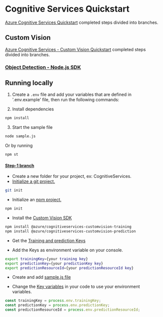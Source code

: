 # Cognitive Services Quickstart

[Azure Cognitive Services Quickstart](https://docs.microsoft.com/azure/cognitive-services/?WT.mc_id=CognitiveServicesQuickstart-github-ayyonet) completed steps divided into branches.

## Custom Vision

[Azure Cognitive Services - Custom Vision Quickstart](https://docs.microsoft.com/azure/cognitive-services/custom-vision-service/?WT.mc_id=CognitiveServicesQuickstart-github-ayyonet) completed steps divided into branches.

### [Object Detection - Node.js SDK](https://docs.microsoft.com/azure/cognitive-services/Custom-Vision-Service/node-tutorial-object-detection?WT.mc_id=CognitiveServicesQuickstart-github-ayyonet)

## Running locally

1. Create a `.env` file and add your variables that are defined in '.env.example' file, then run the following commands:

2. Install dependencies

```bash
npm install
```

3. Start the sample file

```bash
node sample.js
```

Or by running

```bash
npm st
```

 ####  [Step-1 branch](https://github.com/Yonet/CognitiveServicesQuickstart/tree/step-1)

 - Create a new folder for your project, ex: CognitiveServices.
 - [Initialize a git project.](https://help.github.com/en/articles/adding-an-existing-project-to-github-using-the-command-line)

 ```bash
 git init
 ```

 - Initialize an [npm project.](https://docs.npmjs.com/creating-a-package-json-file)

 ```bash
 npm init
 ```

 - Install the [Custom Vision SDK](https://docs.microsoft.com/azure/cognitive-services/Custom-Vision-Service/node-tutorial-object-detection?WT.mc_id=CognitiveServicesQuickstart-github-ayyonet#install-the-custom-vision-sdk)

 ```bash
npm install @azure/cognitiveservices-customvision-training
npm install @azure/cognitiveservices-customvision-prediction
 ```

- Get the [Training and prediction Keys](https://docs.microsoft.com/azure/cognitive-services/Custom-Vision-Service/node-tutorial-object-detection?WT.mc_id=CognitiveServicesQuickstart-github-ayyonet#get-the-training-and-prediction-keys)

- Add the Keys as environment variable on your console.

```bash
export trainingKey={your training key}
export predictionKey={your predictionKey key}
export predictionResourceId={your predictionResourceId key}
```

 - Create and add [sample.js file](https://docs.microsoft.com/azure/cognitive-services/Custom-Vision-Service/node-tutorial-object-detection?WT.mc_id=#CognitiveServicesQuickstart-github-ayyonet)

 - Change the [Key variables](https://github.com/Yonet/CognitiveServicesQuickstart/blob/d5d9fab5e40791e0752f4ecad8ec5a753d67d7b8/sample.js#L7) in your code to use your environment variables.

 ```js
const trainingKey = process.env.trainingKey;
const predictionKey = process.env.predictionKey;
const predictionResourceId = process.env.predictionResourceId;
 ```

